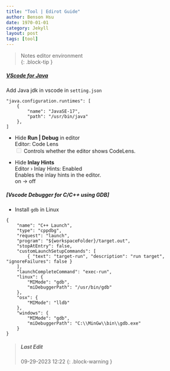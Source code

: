 ```yaml
---
title: "Tool | Edirot Guide"
author: Benson Hsu
date: 1970-01-01
category: Jekyll
layout: post
tags: [tool]
---
```


> Notes editor environment  
{: .block-tip }

##### [VScode for Java]

Add Java jdk in vscode in `setting.json`
```
"java.configuration.runtimes": [
    {
        "name": "JavaSE-17",
        "path": "/usr/bin/java"
    },
]
```

-   Hide **Run | Debug** in editor  
Editor: Code Lens  
<input type="checkbox" disabled /> Controls whether the editor shows CodeLens.  

-   Hide **Inlay Hints**  
Editor › Inlay Hints: Enabled  
Enables the inlay hints in the editor.  
on -> off

##### [Vscode Debugger for C/C++ using GDB]

-   Install `gdb` in Linux

```
{
    "name": "C++ Launch",
    "type": "cppdbg",
    "request": "launch",
    "program": "${workspaceFolder}/target.out",
    "stopAtEntry": false,
    "customLaunchSetupCommands": [
        { "text": "target-run", "description": "run target", "ignoreFailures": false }
    ],
    "launchCompleteCommand": "exec-run",
    "linux": {
        "MIMode": "gdb",
        "miDebuggerPath": "/usr/bin/gdb"
    },
    "osx": {
        "MIMode": "lldb"
    },
    "windows": {
        "MIMode": "gdb",
        "miDebuggerPath": "C:\\MinGw\\bin\\gdb.exe"
    }
}
```

> ##### Last Edit
> 09-29-2023 12:22
{: .block-warning }

[VScode for Java]: https://code.visualstudio.com/docs/java/java-tutorial